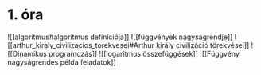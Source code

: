 # 1. óra
![[algoritmus#algoritmus definíciója]]
![[függvények nagyságrendje]]
![[arthur_kiraly_civilizacios_torekvesei#Arthur király civilizáció törekvései]]
![[Dinamikus programozás]]
![[logaritmus összefüggések]]
![[Függvény nagyságrendes példa feladatok]]